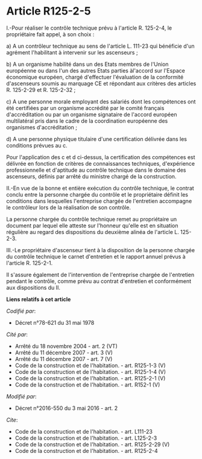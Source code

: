 # Article R125-2-5

I.-Pour réaliser le contrôle technique prévu à l'article R. 125-2-4, le propriétaire fait appel, à son choix : 

a) A un contrôleur technique au sens de l'article L. 111-23 qui bénéficie d'un agrément l'habilitant à intervenir sur les
ascenseurs ; 

b) A un organisme habilité dans un des Etats membres de l'Union européenne ou dans l'un des autres Etats parties àl'accord
sur l'Espace économique européen, chargé d'effectuer l'évaluation de la conformité d'ascenseurs soumis au marquage CE et
répondant aux critères des articles R. 125-2-29 et R. 125-2-32 ; 

c) A une personne morale employant des salariés dont les compétences ont été certifiées par un organisme accrédité par le
comité français d'accréditation ou par un organisme signataire de l'accord européen multilatéral pris dans le cadre de la
coordination européenne des organismes d'accréditation ; 

d) A une personne physique titulaire d'une certification délivrée dans les conditions prévues au c. 

Pour l'application des c et d ci-dessus, la certification des compétences est délivrée en fonction de critères de
connaissances techniques, d'expérience professionnelle et d'aptitude au contrôle technique dans le domaine des ascenseurs,
définis par arrêté du ministre chargé de la construction. 

II.-En vue de la bonne et entière exécution du contrôle technique, le contrat conclu entre la personne chargée du contrôle et
le propriétaire définit les conditions dans lesquelles l'entreprise chargée de l'entretien accompagne le contrôleur lors de
la réalisation de son contrôle. 

La personne chargée du contrôle technique remet au propriétaire un document par lequel elle atteste sur l'honneur qu'elle est
en situation régulière au regard des dispositions du deuxième alinéa de l'article L. 125-2-3. 

III.-Le propriétaire d'ascenseur tient à la disposition de la personne chargée du contrôle technique le carnet d'entretien et
le rapport annuel prévus à l'article R. 125-2-1. 

Il s'assure également de l'intervention de l'entreprise chargée de l'entretien pendant le contrôle, comme prévu au contrat
d'entretien et conformément aux dispositions du II.

**Liens relatifs à cet article**

_Codifié par_:

  - Décret n°78-621 du 31 mai 1978

_Cité par_:

  - Arrêté du 18 novembre 2004 - art. 2 (VT)
  - Arrêté du 11 décembre 2007 - art. 3 (V)
  - Arrêté du 11 décembre 2007 - art. 7 (V)
  - Code de la construction et de l'habitation. - art. R125-1-3 (V)
  - Code de la construction et de l'habitation. - art. R125-1-4 (V)
  - Code de la construction et de l'habitation. - art. R125-2-1 (V)
  - Code de la construction et de l'habitation. - art. R152-1 (V)

_Modifié par_:

  - Décret n°2016-550 du 3 mai 2016 - art. 2

_Cite_:

  - Code de la construction et de l'habitation. - art. L111-23
  - Code de la construction et de l'habitation. - art. L125-2-3
  - Code de la construction et de l'habitation. - art. R125-2-29 (V)
  - Code de la construction et de l'habitation. - art. R125-2-4
